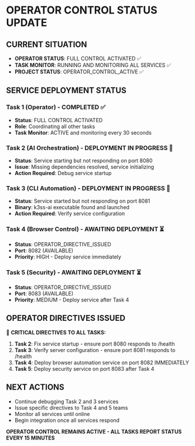 # OPERATOR CONTROL STATUS UPDATE

## CURRENT SITUATION
- **OPERATOR STATUS**: FULL CONTROL ACTIVATED ✅
- **TASK MONITOR**: RUNNING AND MONITORING ALL SERVICES ✅
- **PROJECT STATUS**: OPERATOR_CONTROL_ACTIVE ✅

## SERVICE DEPLOYMENT STATUS

### Task 1 (Operator) - COMPLETED ✅
- **Status**: FULL CONTROL ACTIVATED
- **Role**: Coordinating all other tasks
- **Task Monitor**: ACTIVE and monitoring every 30 seconds

### Task 2 (AI Orchestration) - DEPLOYMENT IN PROGRESS 🔄
- **Status**: Service starting but not responding on port 8080
- **Issue**: Missing dependencies resolved, service initializing
- **Action Required**: Debug service startup

### Task 3 (CLI Automation) - DEPLOYMENT IN PROGRESS 🔄  
- **Status**: Service started but not responding on port 8081
- **Binary**: k3ss-ai executable found and launched
- **Action Required**: Verify service configuration

### Task 4 (Browser Control) - AWAITING DEPLOYMENT ⏳
- **Status**: OPERATOR_DIRECTIVE_ISSUED
- **Port**: 8082 (AVAILABLE)
- **Priority**: HIGH - Deploy service immediately

### Task 5 (Security) - AWAITING DEPLOYMENT ⏳
- **Status**: OPERATOR_DIRECTIVE_ISSUED  
- **Port**: 8083 (AVAILABLE)
- **Priority**: MEDIUM - Deploy service after Task 4

## OPERATOR DIRECTIVES ISSUED

🚨 **CRITICAL DIRECTIVES TO ALL TASKS:**

1. **Task 2**: Fix service startup - ensure port 8080 responds to /health
2. **Task 3**: Verify server configuration - ensure port 8081 responds to /health  
3. **Task 4**: Deploy browser automation service on port 8082 IMMEDIATELY
4. **Task 5**: Deploy security service on port 8083 after Task 4

## NEXT ACTIONS
- Continue debugging Task 2 and 3 services
- Issue specific directives to Task 4 and 5 teams
- Monitor all services until online
- Begin integration once all services respond

**OPERATOR CONTROL REMAINS ACTIVE - ALL TASKS REPORT STATUS EVERY 15 MINUTES**

